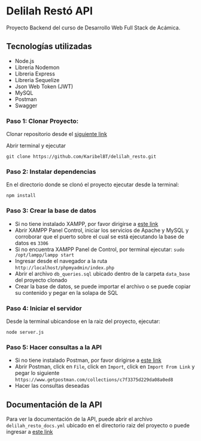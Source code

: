 # Delilah Restó API

Proyecto Backend del curso de Desarrollo Web Full Stack de Acámica.

## Tecnologías utilizadas

- Node.js
- Libreria Nodemon
- Libreria Express
- Libreria Sequelize
- Json Web Token (JWT)
- MySQL
- Postman 
- Swagger

### Paso 1: Clonar Proyecto:

Clonar repositorio desde el [siguiente link](https://github.com/KaribelBT/delilah_resto.git)

Abrir terminal y ejecutar 

`git clone https://github.com/KaribelBT/delilah_resto.git`

### Paso 2: Instalar dependencias 

En el directorio donde se clonó el proyecto ejecutar desde la terminal:

`npm install`

### Paso 3: Crear la base de datos

- Si no tiene instalado XAMPP, por favor dirigirse a [este link](https://www.apachefriends.org/es/index.html)
- Abrir XAMPP Panel Control, iniciar los servicios de Apache y MySQL y corroborar que el puerto sobre el cual se está ejecutando la base de datos es `3306`
- Si no encuentra XAMPP Panel de Control, por terminal ejecutar:
`sudo /opt/lampp/lampp start` 
- Ingresar desde el navegador a la ruta `http://localhost/phpmyadmin/index.php`
- Abrir el archivo `db_queries.sql` ubicado dentro de la carpeta `data_base` del proyecto clonado
- Crear la base de datos, se puede importar el archivo o se puede copiar su contenido y pegar en la solapa de SQL

### Paso 4: Iniciar el servidor

Desde la terminal ubicandose en la raiz del proyecto, ejecutar:

`node server.js`

### Paso 5: Hacer consultas a la API

- Si no tiene instalado Postman, por favor dirigirse a [este link](https://www.postman.com/downloads/)
- Abrir Postman, click en `File`, click en `Import`, click en `Import From Link` y pegar lo siguiente `https://www.getpostman.com/collections/c7f3375d229da08a0ed8` 
- Hacer las consultas deseadas

## Documentación de la API

Para ver la documentación de la API, puede abrir el archivo `delilah_resto_docs.yml` ubicado en el directorio raiz del proyecto o puede ingresar a [este link](https://app.swaggerhub.com/apis/KaribelBT/delilah_resto_documentation/1.0.0)
